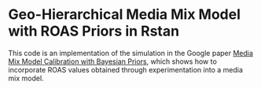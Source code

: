 # Geo-Hierarchical Media Mix Model with ROAS Priors in Rstan

This code is an implementation of the simulation in the Google paper [Media Mix Model Calibration with Bayesian Priors](https://research.google/pubs/media-mix-model-calibration-with-bayesian-priors/), which shows how to incorporate ROAS values obtained through experimentation into a media mix model. 
